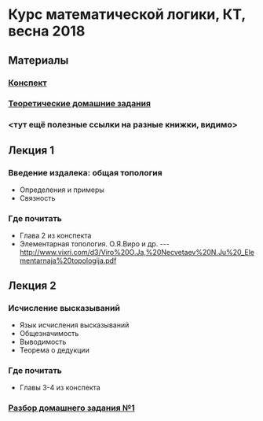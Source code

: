 Курс математической логики, КТ, весна 2018
==========================
## Материалы
### [Конспект](https://github.com/shd/logic2018/blob/master/conspect.pdf)
### [Теоретические домашние задания](https://github.com/shd/logic2018/blob/master/hw-theory.pdf)
### <тут ещё полезные ссылки на разные книжки, видимо>

## Лекция 1
### Введение издалека: общая топология
+ Определения и примеры
+ Связность
### Где почитать
+ Глава 2 из конспекта
+ Элементарная топология. О.Я.Виро и др. --- http://www.vixri.com/d3/Viro%20O.Ja,%20Necvetaev%20N.Ju%20_Elementarnaja%20topologija.pdf

## Лекция 2
### Исчисление высказываний
+ Язык исчисления высказываний
+ Общезначимость
+ Выводимость
+ Теорема о дедукции
### Где почитать
+ Главы 3-4 из конспекта
### [Разбор домашнего задания №1](https://github.com/shd/logic2018/blob/master/hw1-editorial.pdf)
